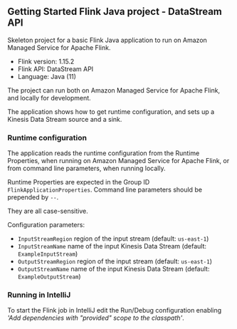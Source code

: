 ## Getting Started Flink Java project - DataStream API

Skeleton project for a basic Flink Java application to run on Amazon Managed Service for Apache Flink.

* Flink version: 1.15.2
* Flink API: DataStream API
* Language: Java (11)

The project can run both on Amazon Managed Service for Apache Flink, and locally for development.

The application shows how to get runtime configuration, and sets up a Kinesis Data Stream source and a sink.

### Runtime configuration

The application reads the runtime configuration from the Runtime Properties, when running on Amazon Managed Service for 
Apache Flink, or from command line parameters, when running locally.

Runtime Properties are expected in the Group ID `FlinkApplicationProperties`. 
Command line parameters should be prepended by `--`.

They are all case-sensitive.

Configuration parameters:

* `InputStreamRegion` region of the input stream (default: `us-east-1`)
* `InputStreamName` name of the input Kinesis Data Stream (default: `ExampleInputStream`)
* `OutputStreamRegion` region of the input stream (default: `us-east-1`)
* `OutputStreamName` name of the input Kinesis Data Stream (default: `ExampleOutputStream`)

### Running in IntelliJ

To start the Flink job in IntelliJ edit the Run/Debug configuration enabling *'Add dependencies with "provided" scope to 
the classpath'*.
